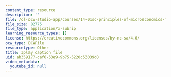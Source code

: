 ```yaml
---
content_type: resource
description: ''
file: /ol-ocw-studio-app/courses/14-01sc-principles-of-microeconomics-fall-2011/ab359177caf653e99b755220c53039d8_-5XT0Mzl72E.vtt
file_size: 82775
file_type: application/x-subrip
learning_resource_types: []
license: https://creativecommons.org/licenses/by-nc-sa/4.0/
ocw_type: OCWFile
resourcetype: Other
title: 3play caption file
uid: ab359177-caf6-53e9-9b75-5220c53039d8
video_metadata:
  youtube_id: null
---
```

